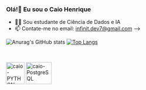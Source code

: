 ### Olá!👋 Eu sou o Caio Henrique

- 👨‍💻 Sou estudante de Ciência de Dados e IA
- 📫 Contate-me no email: infinit.dev7@gmail.com 
-->

![Anurag's GitHub stats](https://github-readme-stats.vercel.app/api?username=caiohenri99&show_icons=true&theme=radical)
[![Top Langs](https://github-readme-stats.vercel.app/api/top-langs/?username=caiohenri99&layout=compact)](https://github.com/caiohenri99/github-readme-stats)
##

<div style="display: inline_block"><br>
  <img align="center" alt="caio-PYTHON" height="60" width="50" src="https://s3.dualstack.us-east-2.amazonaws.com/pythondotorg-assets/media/files/python-logo-only.svg" />
  <img align="center" alt="caio-PostgreSQL" height="60" width="70" src="https://www.vectorlogo.zone/logos/postgresql/postgresql-icon.svg" />
  
<div/>
  
  
  

          
          
          
          
          
